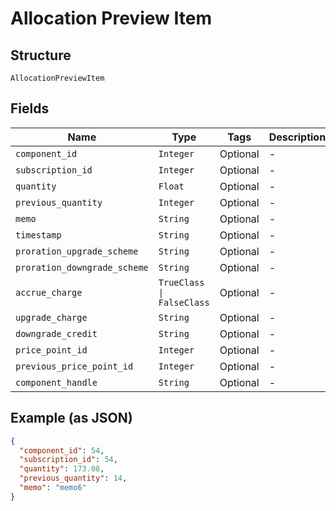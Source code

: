 
# Allocation Preview Item

## Structure

`AllocationPreviewItem`

## Fields

| Name | Type | Tags | Description |
|  --- | --- | --- | --- |
| `component_id` | `Integer` | Optional | - |
| `subscription_id` | `Integer` | Optional | - |
| `quantity` | `Float` | Optional | - |
| `previous_quantity` | `Integer` | Optional | - |
| `memo` | `String` | Optional | - |
| `timestamp` | `String` | Optional | - |
| `proration_upgrade_scheme` | `String` | Optional | - |
| `proration_downgrade_scheme` | `String` | Optional | - |
| `accrue_charge` | `TrueClass \| FalseClass` | Optional | - |
| `upgrade_charge` | `String` | Optional | - |
| `downgrade_credit` | `String` | Optional | - |
| `price_point_id` | `Integer` | Optional | - |
| `previous_price_point_id` | `Integer` | Optional | - |
| `component_handle` | `String` | Optional | - |

## Example (as JSON)

```json
{
  "component_id": 54,
  "subscription_id": 54,
  "quantity": 173.08,
  "previous_quantity": 14,
  "memo": "memo6"
}
```

